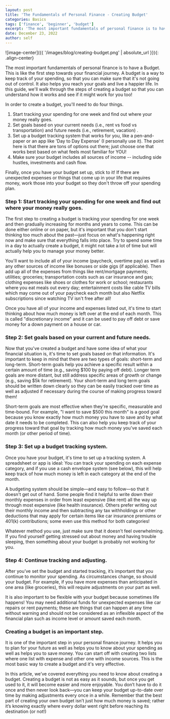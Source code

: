 ```yaml
---
layout: post
title: 'The Fundamentals of Personal Finance - Creating Budget'
categories: Basics
tags: ['finance', 'beginner', 'budget']
excerpt: 'The most important fundamentals of personal finance is to have a Budget which is like the first step towards your financial journey.'
date: December 23, 2022
author: self
---
```


![image-center]({{ '/images/blog/creating-budget.png' | absolute_url }}){: .align-center}

The most important fundamentals of personal finance is to have a Budget. This is like the first step towards your financial journey. A budget is a way to keep track of your spending, so that you can make sure that it's not going out of control. It also helps you reach your goals and live a happier life. In this guide, we'll walk through the steps of creating a budget so that you can understand how it works and see if it might work for you too!

In order to create a budget, you'll need to do four things.

1. Start tracking your spending for one week and find out where your money really goes.
2. Set goals based on your current needs (i.e., rent vs food vs transportation) and future needs (i.e., retirement, vacation) .
3. Set up a budget tracking system that works for you, like a pen-and-paper or an app like 'Day to Day Expense' (I personally use it). The point here is that there are tons of options out there; just choose one that works best based on what feels most familiar for YOU!
4. Make sure your budget includes all sources of income -- including side hustles, investments and cash flow.

Finally, once you have your budget set up, stick to it! If there are unexpected expenses or things that come up in your life that requires money, work those into your budget so they don't throw off your spending plan.

### Step 1: Start tracking your spending for one week and find out where your money really goes.

The first step to creating a budget is tracking your spending for one week and then gradually increasing for months and years to come. This can be done either online or on paper, but it's important that you don't start thinking too much about the past—just focus on what's happening right now and make sure that everything falls into place. Try to spend some time in a day to actually create a budget, it might not take a lot of time but will actually help you to manage your money better.

You'll want to include all of your income (paycheck, overtime pay) as well as any other sources of income like bonuses or side gigs (if applicable). Then add up all of the expenses from things like rent/mortgage payments; utilities; groceries; transportation costs such as car insurance and gas; clothing expenses like shoes or clothes for work or school; restaurants where you eat meals out every day; entertainment costs like cable TV bills which may come out of your paycheck each month but also Netflix subscriptions since watching TV isn't free after all!

Once you have all of your income and expenses listed out, it's time to start thinking about how much money is left over at the end of each month. This is called "discretionary income" and it can be used to pay off debt or save money for a down payment on a house or car.

### Step 2: Set goals based on your current and future needs.

Now that you've created a budget and have some idea of what your financial situation is, it's time to set goals based on that information. It's important to keep in mind that there are two types of goals: short-term and long-term. Short-term goals help you achieve a specific result within a certain amount of time (e.g., saving $100 by paying off debt). Longer term goals are more distant, but still address specific areas of growth or change (e.g., saving $5k for retirement). Your short-term and long term goals should be written down clearly so they can be easily tracked over time as well as adjusted if necessary during the course of making progress toward them!

Short-term goals are most effective when they're specific, measurable and time-bound. For example, "I want to save $500 this month" is a good goal because you know exactly how much money you have to save and by what date it needs to be completed. This can also help you keep track of your progress toward that goal by tracking how much money you've saved each month (or other period of time).

### Step 3: Set up a budget tracking system.

Once you have your budget, it's time to set up a tracking system. A spreadsheet or app is ideal: You can track your spending on each expense category, and if you use a cash envelope system (see below), this will help keep track of how much money is left in each category at the end of the month.

A budgeting system should be simple—and easy to follow—so that it doesn't get out of hand. Some people find it helpful to write down their monthly expenses in order from least expensive (like rent) all the way up through most expensive (like health insurance). Others prefer writing out their monthly income and then subtracting any tax withholdings or other deductions that may apply for certain items like car insurance premiums or 401(k) contributions; some even use this method for both categories!

Whatever method you use, just make sure that it doesn’t feel overwhelming. If you find yourself getting stressed out about money and having trouble sleeping, then something about your budget is probably not working for you.

### Step 4: Continue tracking and adjusting.

After you’ve set the budget and started tracking, it’s important that you continue to monitor your spending. As circumstances change, so should your budget. For example, if you have more expenses than anticipated in one area (like groceries), this will require adjustments on your part as well.

It is also important to be flexible with your budget because sometimes life happens! You may need additional funds for unexpected expenses like car repairs or rent payments; these are things that can happen at any time without warning and should not be considered as an inflexible aspect of the financial plan such as income level or amount saved each month.

### Creating a budget is an important step.

It is one of the important step in your personal finance journey. It helps you to plan for your future as well as helps you to know about your spending as well as helps you to save money. You can start off with creating two lists where one list with expense and other one with income sources.  This is the most basic way to create a budget and it's very effective.

In this article, we’ve covered everything you need to know about creating a budget. Creating a budget is not as easy as it sounds, but once you get used to it, it will become easier and more enjoyable. You don’t have to do it once and then never look back—you can keep your budget up-to-date over time by making adjustments every once in a while. Remember that the best part of creating your own budget isn’t just how much money is saved; rather it’s knowing exactly where every dollar went right before reaching its destination (or not!)
